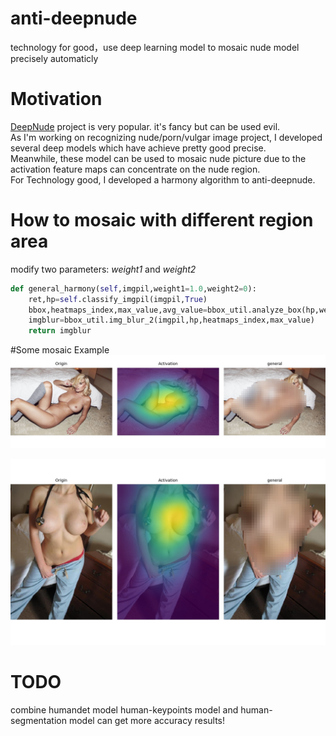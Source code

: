 # anti-deepnude
technology for good，use deep learning model to mosaic nude model precisely automaticly

# Motivation
 [DeepNude](https://github.com/stacklikemind/deepnude_official) project is very popular. it's fancy but can be used evil.  
 As I'm working on recognizing nude/porn/vulgar image project, I developed several deep models which have achieve pretty good precise.   
Meanwhile, these model can be used to mosaic nude picture due to the activation feature maps can concentrate on the nude region.   
For Technology good, I developed a harmony algorithm to anti-deepnude.
 
# How to mosaic with different region area
   modify two parameters: *weight1* and  *weight2*  
```python
def general_harmony(self,imgpil,weight1=1.0,weight2=0):
	ret,hp=self.classify_imgpil(imgpil,True)
	bbox,heatmaps_index,max_value,avg_value=bbox_util.analyze_box(hp,weight1,weight2)
	imgblur=bbox_util.img_blur_2(imgpil,hp,heatmaps_index,max_value)
	return imgblur
```
 
#Some mosaic Example
![example1](https://github.com/1093842024/anti-deepnude/blob/master/results/0_anti_deepnude.jpg)

![example3](https://github.com/1093842024/anti-deepnude/blob/master/results/2_anti_deepnude.jpg)

# TODO
combine humandet model human-keypoints model and human-segmentation model can get more accuracy results!
